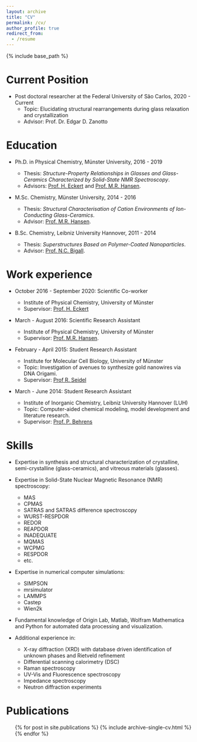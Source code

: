 ```yaml
---
layout: archive
title: "CV"
permalink: /cv/
author_profile: true
redirect_from:
  - /resume
---
```


{% include base_path %}

Current Position
======
* Post doctoral researcher at the Federal University of São Carlos, 2020 - Current
  * Topic: Elucidating structural rearrangements during glass relaxation and crystallization
  * Advisor: Prof. Dr. Edgar D. Zanotto

Education
======
* Ph.D. in Physical Chemistry, Münster University, 2016 - 2019
  * Thesis: *Structure-Property Relationships in Glasses and Glass-Ceramics Characterized by Solid-State NMR Spectroscopy*.
  * Advisors: [Prof. H. Eckert](http://www.ifsc.usp.br/lemaf/) and [Prof. M.R. Hansen](https://www.uni-muenster.de/Chemie.pc/forschung/hansen/group/index.html).

* M.Sc. Chemistry, Münster University, 2014 - 2016
  * Thesis: *Structural Characterisation of Cation Environments of Ion-Conducting Glass-Ceramics*.
  * Advisor: [Prof. M.R. Hansen](https://www.uni-muenster.de/Chemie.pc/forschung/hansen/group/index.html).

* B.Sc. Chemistry, Leibniz University Hannover, 2011 - 2014
  * Thesis: *Superstructures Based on Polymer-Coated Nanoparticles*.
  * Advisor: [Prof. N.C. Bigall](https://www.chemie.uni-hamburg.de/en/institute/pc/arbeitsgruppen/bigall/personen/bigall-nadja.html).


Work experience
======
* October 2016 - September 2020: Scientific Co-worker
  * Institute of Physical Chemistry, University of Münster
  * Supervisor: [Prof. H. Eckert](http://www.ifsc.usp.br/lemaf/)

* March - August 2016: Scientific Research Assistant
  * Institute of Physical Chemistry, University of Münster
  * Supervisor: [Prof. M.R. Hansen](https://www.uni-muenster.de/Chemie.pc/forschung/hansen/group/index.html).

* February - April 2015: Student Research Assistant
  * Institute for Molecular Cell Biology, University of Münster
  * Topic: Investigation of avenues to synthesize gold nanowires via DNA Origami.
  * Supervisor: [Prof R. Seidel](https://debye.physgeo.uni-leipzig.de/mbp/)

* March - June 2014: Student Research Assistant
  * Institute of Inorganic Chemistry, Leibniz University Hannover (LUH)
  * Topic: Computer-aided chemical modeling, model development and literature research.
  * Supervisor: [Prof. P. Behrens](https://www.aci.uni-hannover.de/de/forschung/forschungsschwerpunkte/ag-behrens/)

Skills
======
* Expertise in synthesis and structural characterization of crystalline, semi-crystalline (glass-ceramics), and vitreous materials (glasses).

* Expertise in Solid-State Nuclear Magnetic Resonance (NMR) spectroscopy:
  * MAS
  * CPMAS
  * SATRAS and SATRAS difference spectroscopy
  * WURST-RESPDOR
  * REDOR
  * REAPDOR
  * INADEQUATE
  * MQMAS
  * WCPMG
  * RESPDOR
  * etc.

* Expertise in numerical computer simulations:
  * SIMPSON
  * mrsimulator
  * LAMMPS
  * Castep
  * Wien2k

* Fundamental knowledge of Origin Lab, Matlab, Wolfram Mathematica and Python for automated data processing and visualization.

* Additional experience in:
  * X-ray diffraction (XRD) with database driven identification of unknown phases and Rietveld refinement
  * Differential scanning calorimetry (DSC)
  * Raman spectroscopy
  * UV-Vis and Fluorescence spectroscopy
  * Impedance spectroscopy
  * Neutron diffraction experiments

Publications
======
  <ul>{% for post in site.publications %}
    {% include archive-single-cv.html %}
  {% endfor %}</ul>
  
<!-- Talks
======
  <ul>{% for post in site.talks %}
    {% include archive-single-talk-cv.html %}
  {% endfor %}</ul>
  
Teaching
======
  <ul>{% for post in site.teaching %}
    {% include archive-single-cv.html %}
  {% endfor %}</ul> -->
  


